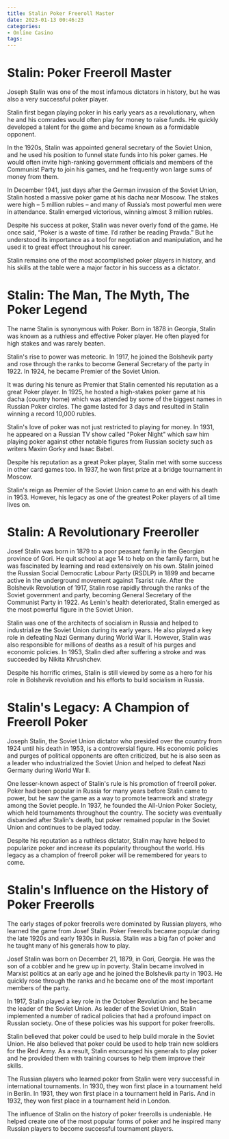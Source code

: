```yaml
---
title: Stalin Poker Freeroll Master
date: 2023-01-13 00:46:23
categories:
- Online Casino
tags:
---
```



#  Stalin: Poker Freeroll Master

Joseph Stalin was one of the most infamous dictators in history, but he was also a very successful poker player.

Stalin first began playing poker in his early years as a revolutionary, when he and his comrades would often play for money to raise funds. He quickly developed a talent for the game and became known as a formidable opponent.

In the 1920s, Stalin was appointed general secretary of the Soviet Union, and he used his position to funnel state funds into his poker games. He would often invite high-ranking government officials and members of the Communist Party to join his games, and he frequently won large sums of money from them.

In December 1941, just days after the German invasion of the Soviet Union, Stalin hosted a massive poker game at his dacha near Moscow. The stakes were high – 5 million rubles – and many of Russia’s most powerful men were in attendance. Stalin emerged victorious, winning almost 3 million rubles.

Despite his success at poker, Stalin was never overly fond of the game. He once said, “Poker is a waste of time. I’d rather be reading Pravda.” But he understood its importance as a tool for negotiation and manipulation, and he used it to great effect throughout his career.

Stalin remains one of the most accomplished poker players in history, and his skills at the table were a major factor in his success as a dictator.

#  Stalin: The Man, The Myth, The Poker Legend

The name Stalin is synonymous with Poker. Born in 1878 in Georgia, Stalin was known as a ruthless and effective Poker player. He often played for high stakes and was rarely beaten.

Stalin's rise to power was meteoric. In 1917, he joined the Bolshevik party and rose through the ranks to become General Secretary of the party in 1922. In 1924, he became Premier of the Soviet Union.

It was during his tenure as Premier that Stalin cemented his reputation as a great Poker player. In 1925, he hosted a high-stakes poker game at his dacha (country home) which was attended by some of the biggest names in Russian Poker circles. The game lasted for 3 days and resulted in Stalin winning a record 10,000 rubles.

Stalin's love of poker was not just restricted to playing for money. In 1931, he appeared on a Russian TV show called "Poker Night" which saw him playing poker against other notable figures from Russian society such as writers Maxim Gorky and Isaac Babel.

Despite his reputation as a great Poker player, Stalin met with some success in other card games too. In 1937, he won first prize at a bridge tournament in Moscow.

Stalin's reign as Premier of the Soviet Union came to an end with his death in 1953. However, his legacy as one of the greatest Poker players of all time lives on.

#  Stalin: A Revolutionary Freeroller

Josef Stalin was born in 1879 to a poor peasant family in the Georgian province of Gori. He quit school at age 14 to help on the family farm, but he was fascinated by learning and read extensively on his own. Stalin joined the Russian Social Democratic Labour Party (RSDLP) in 1899 and became active in the underground movement against Tsarist rule. After the Bolshevik Revolution of 1917, Stalin rose rapidly through the ranks of the Soviet government and party, becoming General Secretary of the Communist Party in 1922. As Lenin's health deteriorated, Stalin emerged as the most powerful figure in the Soviet Union.

Stalin was one of the architects of socialism in Russia and helped to industrialize the Soviet Union during its early years. He also played a key role in defeating Nazi Germany during World War II. However, Stalin was also responsible for millions of deaths as a result of his purges and economic policies. In 1953, Stalin died after suffering a stroke and was succeeded by Nikita Khrushchev.

Despite his horrific crimes, Stalin is still viewed by some as a hero for his role in Bolshevik revolution and his efforts to build socialism in Russia.

#  Stalin's Legacy: A Champion of Freeroll Poker

Joseph Stalin, the Soviet Union dictator who presided over the country from 1924 until his death in 1953, is a controversial figure. His economic policies and purges of political opponents are often criticized, but he is also seen as a leader who industrialized the Soviet Union and helped to defeat Nazi Germany during World War II.

One lesser-known aspect of Stalin's rule is his promotion of freeroll poker. Poker had been popular in Russia for many years before Stalin came to power, but he saw the game as a way to promote teamwork and strategy among the Soviet people. In 1937, he founded the All-Union Poker Society, which held tournaments throughout the country. The society was eventually disbanded after Stalin's death, but poker remained popular in the Soviet Union and continues to be played today.

Despite his reputation as a ruthless dictator, Stalin may have helped to popularize poker and increase its popularity throughout the world. His legacy as a champion of freeroll poker will be remembered for years to come.

#  Stalin's Influence on the History of Poker Freerolls

The early stages of poker freerolls were dominated by Russian players, who learned the game from Josef Stalin. Poker Freerolls became popular during the late 1920s and early 1930s in Russia. Stalin was a big fan of poker and he taught many of his generals how to play.

Josef Stalin was born on December 21, 1879, in Gori, Georgia. He was the son of a cobbler and he grew up in poverty. Stalin became involved in Marxist politics at an early age and he joined the Bolshevik party in 1903. He quickly rose through the ranks and he became one of the most important members of the party.

In 1917, Stalin played a key role in the October Revolution and he became the leader of the Soviet Union. As leader of the Soviet Union, Stalin implemented a number of radical policies that had a profound impact on Russian society. One of these policies was his support for poker freerolls.

Stalin believed that poker could be used to help build morale in the Soviet Union. He also believed that poker could be used to help train new soldiers for the Red Army. As a result, Stalin encouraged his generals to play poker and he provided them with training courses to help them improve their skills.

The Russian players who learned poker from Stalin were very successful in international tournaments. In 1930, they won first place in a tournament held in Berlin. In 1931, they won first place in a tournament held in Paris. And in 1932, they won first place in a tournament held in London.

The influence of Stalin on the history of poker freerolls is undeniable. He helped create one of the most popular forms of poker and he inspired many Russian players to become successful tournament players.